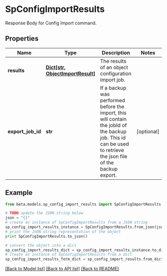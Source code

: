# SpConfigImportResults

Response Body for Config Import command.

## Properties
Name | Type | Description | Notes
------------ | ------------- | ------------- | -------------
**results** | [**Dict[str, ObjectImportResult]**](ObjectImportResult.md) | The results of an object configuration import job. | 
**export_job_id** | **str** | If a backup was performed before the import, this will contain the jobId of the backup job. This id can be used to retrieve the json file of the backup export. | [optional] 

## Example

```python
from beta.models.sp_config_import_results import SpConfigImportResults

# TODO update the JSON string below
json = "{}"
# create an instance of SpConfigImportResults from a JSON string
sp_config_import_results_instance = SpConfigImportResults.from_json(json)
# print the JSON string representation of the object
print SpConfigImportResults.to_json()

# convert the object into a dict
sp_config_import_results_dict = sp_config_import_results_instance.to_dict()
# create an instance of SpConfigImportResults from a dict
sp_config_import_results_form_dict = sp_config_import_results.from_dict(sp_config_import_results_dict)
```
[[Back to Model list]](../README.md#documentation-for-models) [[Back to API list]](../README.md#documentation-for-api-endpoints) [[Back to README]](../README.md)


